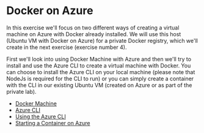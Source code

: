 # Docker on Azure

In this exercise we'll focus on two different ways of creating a virtual machine on Azure with Docker already installed.
We will use this host (Ubuntu VM with Docker on Azure) for a private Docker registry, which we'll create in the next exercise (exercise number 4).

First we'll look into using Docker Machine with Azure and then we'll try to install and use the Azure CLI to create a virtual machine with Docker. 
You can choose to install the Azure CLI on your local machine (please note that NodeJs is required for the CLI to run) or you can simply create a container with the CLI in our existing Ubuntu VM (created on Azure or as part of the private lab). 

* [Docker Machine](01-machine/README.md)
* [Azure CLI](02-azure-cli/README.md)
* [Using the Azure CLI](03-using-the-azure-cli/README.md)
* [Starting a Container on Azure](04-azure-container/README.md)